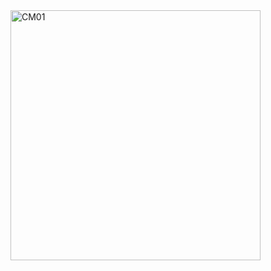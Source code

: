 
<img src="https://github.com/user-attachments/assets/e92909a4-9626-46fa-94a9-83c6c9f612a5" alt="CM01" width="400"/>
